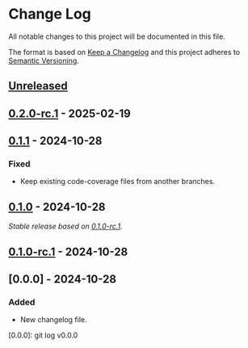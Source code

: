 # Change Log
All notable changes to this project will be documented in this file.

The format is based on [Keep a Changelog](http://keepachangelog.com/)
and this project adheres to [Semantic Versioning](http://semver.org/).

## [Unreleased]

## [0.2.0-rc.1] - 2025-02-19

## [0.1.1] - 2024-10-28

### Fixed

- Keep existing code-coverage files from another branches.

## [0.1.0] - 2024-10-28

_Stable release based on [0.1.0-rc.1]._

## [0.1.0-rc.1] - 2024-10-28

## [0.0.0] - 2024-10-28

### Added

- New changelog file.

[Unreleased]: https://https://github.com/internetguru/laravel-translatable/compare/staging...dev
[0.2.0-rc.1]: https://github.com/internetguru/laravel-translatable/releases/tag/v0.1.1
[0.1.1]: https://https://github.com/internetguru/laravel-translatable/compare/v0.1.0...v0.1.1
[0.1.0]: https://https://github.com/internetguru/laravel-translatable/compare/v0.0.0...v0.1.0
[0.1.0-rc.1]: https://github.com/internetguru/laravel-translatable/releases/tag/v0.0.0
[0.0.0]: git log v0.0.0
